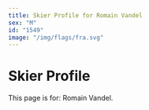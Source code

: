 ```yaml
---
title: Skier Profile for Romain Vandel
sex: "M"
id: "1549"
image: "/img/flags/fra.svg" 
---
```


# Skier Profile

This page is for: Romain Vandel.
    